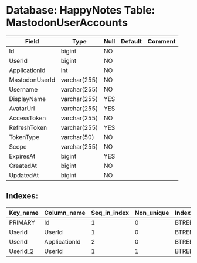 # Database: HappyNotes Table: MastodonUserAccounts

 Field          | Type         | Null | Default | Comment
----------------|--------------|------|---------|---------
 Id             | bigint       | NO   |         |
 UserId         | bigint       | NO   |         |
 ApplicationId  | int          | NO   |         |
 MastodonUserId | varchar(255) | NO   |         |
 Username       | varchar(255) | NO   |         |
 DisplayName    | varchar(255) | YES  |         |
 AvatarUrl      | varchar(255) | YES  |         |
 AccessToken    | varchar(255) | NO   |         |
 RefreshToken   | varchar(255) | YES  |         |
 TokenType      | varchar(50)  | NO   |         |
 Scope          | varchar(255) | NO   |         |
 ExpiresAt      | bigint       | YES  |         |
 CreatedAt      | bigint       | NO   |         |
 UpdatedAt      | bigint       | NO   |         |

## Indexes: 

 Key_name | Column_name   | Seq_in_index | Non_unique | Index_type | Visible
----------|---------------|--------------|------------|------------|---------
 PRIMARY  | Id            |            1 |          0 | BTREE      | YES
 UserId   | UserId        |            1 |          0 | BTREE      | YES
 UserId   | ApplicationId |            2 |          0 | BTREE      | YES
 UserId_2 | UserId        |            1 |          1 | BTREE      | YES
